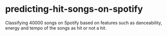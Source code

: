 # predicting-hit-songs-on-spotify
Classifying 40000 songs on Spotify based on features such as danceability, energy and tempo of the songs as hit or not a hit.
